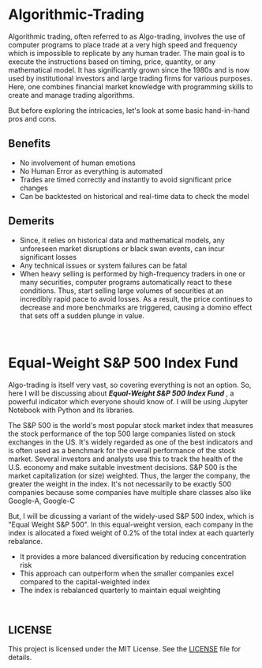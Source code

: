 # Algorithmic-Trading

Algorithmic trading, often referred to as Algo-trading, involves the use of computer programs to place trade at a very high speed and frequency which is impossible to replicate by any human trader. The main goal is to execute the instructions based on timing, price, quantity, or any mathematical model. It has significantly grown since the 1980s and is now used by institutional investors and large trading firms for various purposes. Here, one combines financial market knowledge with programming skills to create and manage trading algorithms.

But before exploring the intricacies, let's look at some basic hand-in-hand pros and cons.

## Benefits 
- No involvement of human emotions
- No Human Error as everything is automated
- Trades are timed correctly and instantly to avoid significant price changes
- Can be backtested on historical and real-time data to check the model

## Demerits 
- Since, it relies on historical data and mathematical models, any unforeseen market disruptions or black swan events, can incur significant losses
- Any technical issues or system failures can be fatal
- When heavy selling is performed by high-frequency traders in one or many securities, computer programs automatically react to these conditions. Thus, start selling large volumes of securities at an incredibly       rapid pace to avoid losses. As a result, the price continues to decrease and more benchmarks are triggered, causing a domino effect that sets off a sudden plunge in value.

<br>

# Equal-Weight S&P 500 Index Fund
Algo-trading is itself very vast, so covering everything is not an option. So, here I will be discussing about ***Equal-Weight S&P 500 Index Fund*** , a powerful indicator which everyone should know of.
I will be using Jupyter Notebook with Python and its libraries. 

The S&P 500 is the world's most popular stock market index that measures the stock performance of the top 500 large companies listed on stock exchanges in the US. It's widely regarded as one of the best indicators and is often used as a benchmark for the overall performance of the stock market. Several investors and analysts use this to track the health of the U.S. economy and make suitable investment decisions.
S&P 500 is the market capitalization (or size) weighted. Thus, the larger the company, the greater the weight in the index. It's not necessarily to be exactly 500 companies because some companies have multiple share classes also like Google-A, Google-C

But, I will be dicussing a variant of the widely-used S&P 500 index, which is "Equal Weight S&P 500". In this equal-weight version, each company in the index is allocated a fixed weight of 0.2% of the total index at each quarterly rebalance. 
- It provides a more balanced diversification by reducing concentration risk
- This approach can outperform when the smaller companies excel compared to the capital-weighted index
- The index is rebalanced quarterly to maintain equal weighting
  
<br>

## LICENSE
This project is licensed under the MIT License. See the [LICENSE](/LICENSE) file for details.
